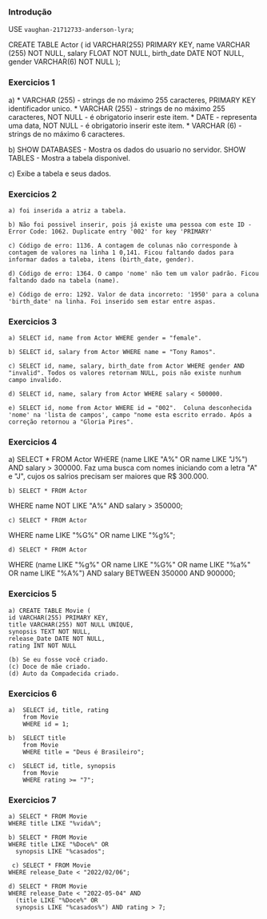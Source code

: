 ### Introdução

USE `vaughan-21712733-anderson-lyra`; 

CREATE TABLE Actor (
    id VARCHAR(255) PRIMARY KEY,
    name VARCHAR (255) NOT NULL,
    salary FLOAT NOT NULL,
    birth_date DATE NOT NULL,
    gender VARCHAR(6) NOT NULL
);


### Exercicios 1

a) 	* VARCHAR (255) - strings de no máximo 255 caracteres, PRIMARY KEY  identificador unico.
	* VARCHAR (255) - strings de no máximo 255 caracteres, NOT NULL - é obrigatorio inserir este item.
	* DATE - representa uma data, NOT NULL -  é obrigatorio inserir este item.
	* VARCHAR (6) - strings de no máximo 6 caracteres.

b) 	SHOW DATABASES - Mostra os dados do usuario no servidor.
	SHOW TABLES - Mostra a tabela disponivel.

c) 	Exibe a tabela e seus dados.

### Exercicios 2

    a) foi inserida a atriz a tabela.
	
	b) Não foi possivel inserir, pois já existe uma pessoa com este ID - Error Code: 1062. Duplicate entry '002' for key 'PRIMARY'

	c) Código de erro: 1136. A contagem de colunas não corresponde à contagem de valores na linha 1 0,141. Ficou faltando dados para informar dados a taleba, itens (birth_date, gender).

	d) Código de erro: 1364. O campo 'nome' não tem um valor padrão. Ficou faltando dado na tabela (name).

	e) Código de erro: 1292. Valor de data incorreto: '1950' para a coluna 'birth_date' na linha. Foi inserido sem estar entre aspas.

### Exercicios 3

    a) SELECT id, name from Actor WHERE gender = "female".

	b) SELECT id, salary from Actor WHERE name = "Tony Ramos".

	c) SELECT id, name, salary, birth_date from Actor WHERE gender AND "invalid". Todos os valores retornam NULL, pois não existe nunhum campo invalido.

	d) SELECT id, name, salary from Actor WHERE salary < 500000. 

	e) SELECT id, nome from Actor WHERE id = "002".  Coluna desconhecida 'nome' na 'lista de campos', campo "nome esta escrito errado. Após a correção retornou a "Gloria Pires".

### Exercicios 4	

a) SELECT * FROM Actor
WHERE (name LIKE "A%" OR name LIKE "J%") AND salary > 300000. Faz uma busca com nomes iniciando com a letra "A" e "J", cujos os salrios precisam ser maiores que R$ 300.000.

	b) SELECT * FROM Actor
WHERE name NOT LIKE "A%" AND salary > 350000;

	c) SELECT * FROM Actor
WHERE name LIKE "%G%" OR name LIKE "%g%";

	d) SELECT * FROM Actor
WHERE 
	(name LIKE "%g%" OR name LIKE "%G%" OR name LIKE "%a%" OR name LIKE "%A%")
  AND salary BETWEEN 350000 AND 900000;

### Exercicios 5

    a) CREATE TABLE Movie (
	id VARCHAR(255) PRIMARY KEY,
    title VARCHAR(255) NOT NULL UNIQUE,
    synopsis TEXT NOT NULL,
    release_Date DATE NOT NULL,
    rating INT NOT NULL

	(b) Se eu fosse você criado.
	(c) Doce de mãe criado.
	(d) Auto da Compadecida criado.

### Exercicios 6	

    a)  SELECT id, title, rating 
        from Movie 
        WHERE id = 1;

	b)  SELECT title
        from Movie 
        WHERE title = "Deus é Brasileiro";

	c)  SELECT id, title, synopsis 
        from Movie 
        WHERE rating >= "7";
      
### Exercicios 7

    a) SELECT * FROM Movie
    WHERE title LIKE "%vida%";
    
    b) SELECT * FROM Movie
    WHERE title LIKE "%Doce%" OR
      synopsis LIKE "%casados";
      
     c) SELECT * FROM Movie
    WHERE release_Date < "2022/02/06";
    
    d) SELECT * FROM Movie
    WHERE release_Date < "2022-05-04" AND 
      (title LIKE "%Doce%" OR
      synopsis LIKE "%casados%") AND rating > 7;


    




	
